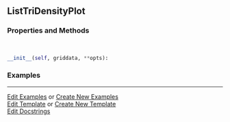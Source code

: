 ## <a id="McUtils.Plots.Plots.ListTriDensityPlot">ListTriDensityPlot</a>


### Properties and Methods
<a id="McUtils.Plots.Plots.ListTriDensityPlot.__init__" class="docs-object-method">&nbsp;</a>
```python
__init__(self, griddata, **opts): 
```

### Examples


___

[Edit Examples](https://github.com/McCoyGroup/References/edit/gh-pages/Documentation/examples/McUtils/Plots/Plots/ListTriDensityPlot.md) or 
[Create New Examples](https://github.com/McCoyGroup/References/new/gh-pages/?filename=Documentation/examples/McUtils/Plots/Plots/ListTriDensityPlot.md) <br/>
[Edit Template](https://github.com/McCoyGroup/References/edit/gh-pages/Documentation/templates/McUtils/Plots/Plots/ListTriDensityPlot.md) or 
[Create New Template](https://github.com/McCoyGroup/References/new/gh-pages/?filename=Documentation/templates/McUtils/Plots/Plots/ListTriDensityPlot.md) <br/>
[Edit Docstrings](https://github.com/McCoyGroup/McUtils/edit/master/Plots/Plots.py?message=Update%20Docs)